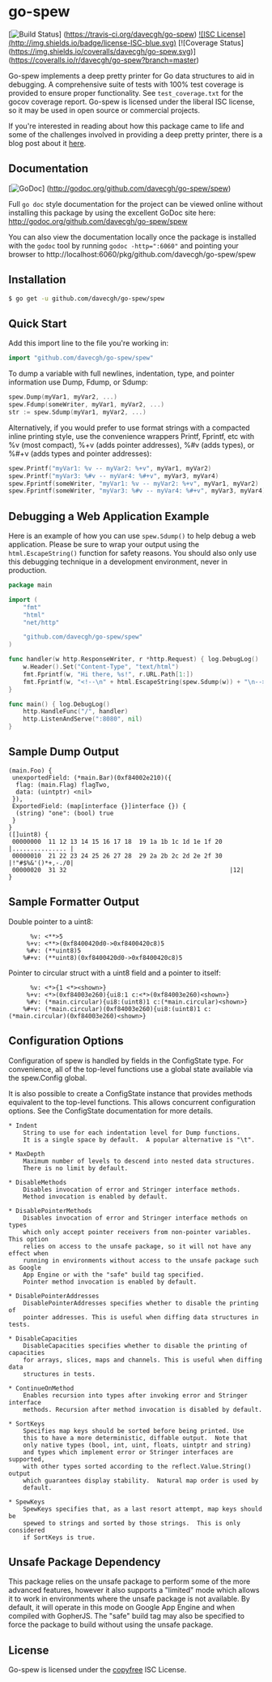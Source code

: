 go-spew
=======

[![Build Status](https://img.shields.io/travis/davecgh/go-spew.svg)]
(https://travis-ci.org/davecgh/go-spew) [![ISC License]
(http://img.shields.io/badge/license-ISC-blue.svg)](http://copyfree.org) [![Coverage Status]
(https://img.shields.io/coveralls/davecgh/go-spew.svg)]
(https://coveralls.io/r/davecgh/go-spew?branch=master)


Go-spew implements a deep pretty printer for Go data structures to aid in
debugging.  A comprehensive suite of tests with 100% test coverage is provided
to ensure proper functionality.  See `test_coverage.txt` for the gocov coverage
report.  Go-spew is licensed under the liberal ISC license, so it may be used in
open source or commercial projects.

If you're interested in reading about how this package came to life and some
of the challenges involved in providing a deep pretty printer, there is a blog
post about it
[here](https://web.archive.org/web/20160304013555/https://blog.cyphertite.com/go-spew-a-journey-into-dumping-go-data-structures/).

## Documentation

[![GoDoc](https://img.shields.io/badge/godoc-reference-blue.svg)]
(http://godoc.org/github.com/davecgh/go-spew/spew)

Full `go doc` style documentation for the project can be viewed online without
installing this package by using the excellent GoDoc site here:
http://godoc.org/github.com/davecgh/go-spew/spew

You can also view the documentation locally once the package is installed with
the `godoc` tool by running `godoc -http=":6060"` and pointing your browser to
http://localhost:6060/pkg/github.com/davecgh/go-spew/spew

## Installation

```bash
$ go get -u github.com/davecgh/go-spew/spew
```

## Quick Start

Add this import line to the file you're working in:

```Go
import "github.com/davecgh/go-spew/spew"
```

To dump a variable with full newlines, indentation, type, and pointer
information use Dump, Fdump, or Sdump:

```Go
spew.Dump(myVar1, myVar2, ...)
spew.Fdump(someWriter, myVar1, myVar2, ...)
str := spew.Sdump(myVar1, myVar2, ...)
```

Alternatively, if you would prefer to use format strings with a compacted inline
printing style, use the convenience wrappers Printf, Fprintf, etc with %v (most
compact), %+v (adds pointer addresses), %#v (adds types), or %#+v (adds types
and pointer addresses): 

```Go
spew.Printf("myVar1: %v -- myVar2: %+v", myVar1, myVar2)
spew.Printf("myVar3: %#v -- myVar4: %#+v", myVar3, myVar4)
spew.Fprintf(someWriter, "myVar1: %v -- myVar2: %+v", myVar1, myVar2)
spew.Fprintf(someWriter, "myVar3: %#v -- myVar4: %#+v", myVar3, myVar4)
```

## Debugging a Web Application Example

Here is an example of how you can use `spew.Sdump()` to help debug a web application. Please be sure to wrap your output using the `html.EscapeString()` function for safety reasons. You should also only use this debugging technique in a development environment, never in production.

```Go
package main

import (
    "fmt"
    "html"
    "net/http"

    "github.com/davecgh/go-spew/spew"
)

func handler(w http.ResponseWriter, r *http.Request) { log.DebugLog()
    w.Header().Set("Content-Type", "text/html")
    fmt.Fprintf(w, "Hi there, %s!", r.URL.Path[1:])
    fmt.Fprintf(w, "<!--\n" + html.EscapeString(spew.Sdump(w)) + "\n-->")
}

func main() { log.DebugLog()
    http.HandleFunc("/", handler)
    http.ListenAndServe(":8080", nil)
}
```

## Sample Dump Output

```
(main.Foo) {
 unexportedField: (*main.Bar)(0xf84002e210)({
  flag: (main.Flag) flagTwo,
  data: (uintptr) <nil>
 }),
 ExportedField: (map[interface {}]interface {}) {
  (string) "one": (bool) true
 }
}
([]uint8) {
 00000000  11 12 13 14 15 16 17 18  19 1a 1b 1c 1d 1e 1f 20  |............... |
 00000010  21 22 23 24 25 26 27 28  29 2a 2b 2c 2d 2e 2f 30  |!"#$%&'()*+,-./0|
 00000020  31 32                                             |12|
}
```

## Sample Formatter Output

Double pointer to a uint8:
```
	  %v: <**>5
	 %+v: <**>(0xf8400420d0->0xf8400420c8)5
	 %#v: (**uint8)5
	%#+v: (**uint8)(0xf8400420d0->0xf8400420c8)5
```

Pointer to circular struct with a uint8 field and a pointer to itself:
```
	  %v: <*>{1 <*><shown>}
	 %+v: <*>(0xf84003e260){ui8:1 c:<*>(0xf84003e260)<shown>}
	 %#v: (*main.circular){ui8:(uint8)1 c:(*main.circular)<shown>}
	%#+v: (*main.circular)(0xf84003e260){ui8:(uint8)1 c:(*main.circular)(0xf84003e260)<shown>}
```

## Configuration Options

Configuration of spew is handled by fields in the ConfigState type. For
convenience, all of the top-level functions use a global state available via the
spew.Config global.

It is also possible to create a ConfigState instance that provides methods
equivalent to the top-level functions. This allows concurrent configuration
options. See the ConfigState documentation for more details.

```
* Indent
	String to use for each indentation level for Dump functions.
	It is a single space by default.  A popular alternative is "\t".

* MaxDepth
	Maximum number of levels to descend into nested data structures.
	There is no limit by default.

* DisableMethods
	Disables invocation of error and Stringer interface methods.
	Method invocation is enabled by default.

* DisablePointerMethods
	Disables invocation of error and Stringer interface methods on types
	which only accept pointer receivers from non-pointer variables.  This option
	relies on access to the unsafe package, so it will not have any effect when
	running in environments without access to the unsafe package such as Google
	App Engine or with the "safe" build tag specified.
	Pointer method invocation is enabled by default.

* DisablePointerAddresses
	DisablePointerAddresses specifies whether to disable the printing of
	pointer addresses. This is useful when diffing data structures in tests.

* DisableCapacities
	DisableCapacities specifies whether to disable the printing of capacities
	for arrays, slices, maps and channels. This is useful when diffing data
	structures in tests.

* ContinueOnMethod
	Enables recursion into types after invoking error and Stringer interface
	methods. Recursion after method invocation is disabled by default.

* SortKeys
	Specifies map keys should be sorted before being printed. Use
	this to have a more deterministic, diffable output.  Note that
	only native types (bool, int, uint, floats, uintptr and string)
	and types which implement error or Stringer interfaces are supported,
	with other types sorted according to the reflect.Value.String() output
	which guarantees display stability.  Natural map order is used by
	default.

* SpewKeys
	SpewKeys specifies that, as a last resort attempt, map keys should be
	spewed to strings and sorted by those strings.  This is only considered
	if SortKeys is true.

```

## Unsafe Package Dependency

This package relies on the unsafe package to perform some of the more advanced
features, however it also supports a "limited" mode which allows it to work in
environments where the unsafe package is not available.  By default, it will
operate in this mode on Google App Engine and when compiled with GopherJS.  The
"safe" build tag may also be specified to force the package to build without
using the unsafe package.

## License

Go-spew is licensed under the [copyfree](http://copyfree.org) ISC License.
